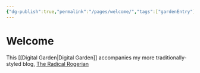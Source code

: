 ```yaml
---
{"dg-publish":true,"permalink":"/pages/welcome/","tags":["gardenEntry"]}
---
```


# Welcome
This [[Digital Garden\|Digital Garden]] accompanies my more traditionally-styled blog, [The Radical Rogerian]()